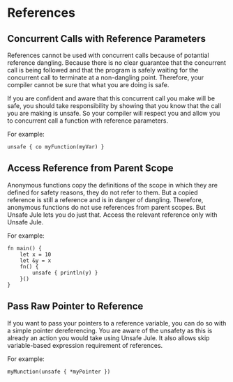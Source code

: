 # References

## Concurrent Calls with Reference Parameters

References cannot be used with concurrent calls because of potantial reference dangling. Because there is no clear guarantee that the concurrent call is being followed and that the program is safely waiting for the concurrent call to terminate at a non-dangling point. Therefore, your compiler cannot be sure that what you are doing is safe.

If you are confident and aware that this concurrent call you make will be safe, you should take responsibility by showing that you know that the call you are making is unsafe. So your compiler will respect you and allow you to concurrent call a function with reference parameters.

For example:
```jule
unsafe { co myFunction(myVar) }
```

## Access Reference from Parent Scope

Anonymous functions copy the definitions of the scope in which they are defined for safety reasons, they do not refer to them. But a copied reference is still a reference and is in danger of dangling. Therefore, anonymous functions do not use references from parent scopes. But Unsafe Jule lets you do just that. Access the relevant reference only with Unsafe Jule.

For example:
```jule
fn main() {
    let x = 10
    let &y = x
    fn() {
        unsafe { println(y) }
    }()
}
```

## Pass Raw Pointer to Reference

If you want to pass your pointers to a reference variable, you can do so with a simple pointer dereferencing. You are aware of the unsafety as this is already an action you would take using Unsafe Jule. It also allows skip variable-based expression requirement of references.

For example:
```jule
myMunction(unsafe { *myPointer })
```